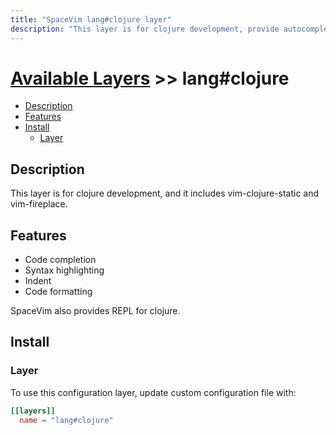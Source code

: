 ```yaml
---
title: "SpaceVim lang#clojure layer"
description: "This layer is for clojure development, provide autocompletion, syntax checking, code format for clojure file."
---
```


# [Available Layers](../../) >> lang#clojure

<!-- vim-markdown-toc GFM -->

- [Description](#description)
- [Features](#features)
- [Install](#install)
  - [Layer](#layer)

<!-- vim-markdown-toc -->

## Description

This layer is for clojure development, and it includes vim-clojure-static and vim-fireplace.

## Features

- Code completion
- Syntax highlighting
- Indent
- Code formatting

SpaceVim also provides REPL for clojure.

## Install

### Layer

To use this configuration layer, update custom configuration file with:

```toml
[[layers]]
  name = "lang#clojure"
```
